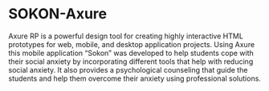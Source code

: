 # SOKON-Axure
Axure RP is a powerful design tool for creating highly interactive HTML prototypes for web, mobile, and desktop application projects. Using Axure this mobile application “Sokon” was developed to help students cope with their social anxiety by incorporating different tools that help with reducing social anxiety. It also provides a psychological counseling that guide the students and help them overcome their anxiety using professional solutions.

